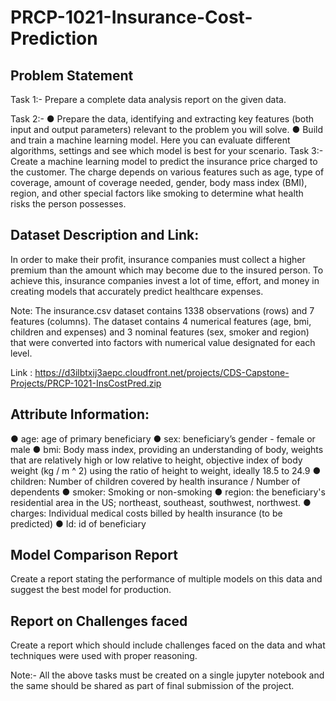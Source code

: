 # PRCP-1021-Insurance-Cost-Prediction
## Problem Statement

Task 1:- Prepare a complete data analysis report on the given data.

Task 2:-
●	Prepare the data, identifying and extracting key features (both input and output parameters) relevant to the problem you will solve.
●	Build and train a machine learning model. Here you can evaluate different algorithms, settings and see which model is best for your scenario.
Task 3:-  
Create a machine learning model to predict the insurance price charged to the customer. The charge depends on various features such as age, type of coverage, amount of coverage needed, gender, body mass index (BMI), region, and other special factors like smoking to determine what health risks the person possesses.


## Dataset Description and Link:
In order to make their profit, insurance companies must collect a higher premium than the amount which may become due to the insured person. To achieve this, insurance companies invest a lot of time, effort, and money in creating models that accurately predict healthcare expenses.

Note: The insurance.csv dataset contains 1338 observations (rows) and 7 features (columns). The dataset contains 4 numerical features (age, bmi, children and expenses) and 3 nominal features (sex, smoker and region) that were converted into factors with numerical value designated for each level.

Link : https://d3ilbtxij3aepc.cloudfront.net/projects/CDS-Capstone-Projects/PRCP-1021-InsCostPred.zip

## Attribute Information:
●	age: age of primary beneficiary
●	sex: beneficiary’s gender - female or male
●	bmi: Body mass index, providing an understanding of body, weights that are relatively high or low relative to height, objective index of body weight (kg / m ^ 2) using the ratio of height to weight, ideally 18.5 to 24.9
●	children: Number of children covered by health insurance / Number of dependents
●	smoker: Smoking or non-smoking
●	region: the beneficiary's residential area in the US; northeast, southeast, southwest, northwest.
●	charges: Individual medical costs billed by health insurance (to be predicted)
●	Id: id of beneficiary

## Model Comparison Report

Create a report stating the performance of multiple models on this data and suggest the best model for production.

## Report on Challenges faced

Create a report which should include challenges faced on the data and what techniques were used with proper reasoning.

Note:- All the above tasks must be created on a single jupyter notebook and the same should be shared as part of final submission of the project.







